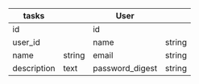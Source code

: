 
| tasks       |        | User            |        |
| ----------- | ------ | --------------- | ------ |
| id          |        | id              |        |
| user_id     |        | name            | string |
| name        | string | email           | string |
| description | text   | password_digest | string | 
